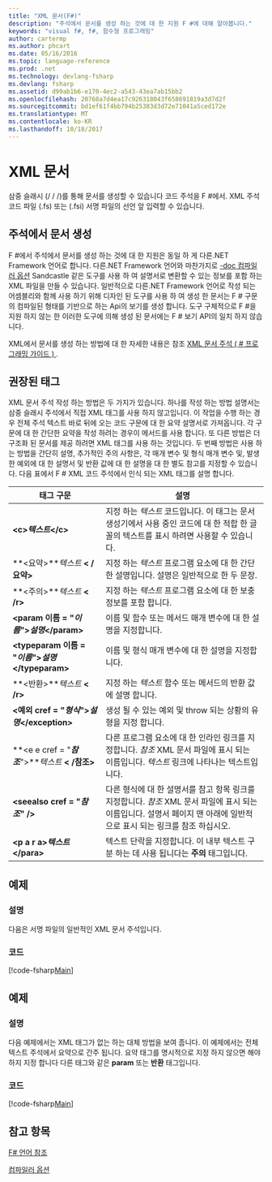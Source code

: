 ```yaml
---
title: "XML 문서(F#)"
description: "주석에서 문서를 생성 하는 것에 대 한 지원 F #에 대해 알아봅니다."
keywords: "visual f#, f#, 함수형 프로그래밍"
author: cartermp
ms.author: phcart
ms.date: 05/16/2016
ms.topic: language-reference
ms.prod: .net
ms.technology: devlang-fsharp
ms.devlang: fsharp
ms.assetid: d99ab1b6-e170-4ec2-a543-43ea7ab15bb2
ms.openlocfilehash: 20768a7d4ea17c926318043f658691819a3d7d2f
ms.sourcegitcommit: bd1ef61f4bb794b25383d3d72e71041a5ced172e
ms.translationtype: MT
ms.contentlocale: ko-KR
ms.lasthandoff: 10/18/2017
---
```

# <a name="xml-documentation"></a>XML 문서

삼중 슬래시 (/ / /)를 통해 문서를 생성할 수 있습니다 코드 주석을 F #에서. XML 주석 코드 파일 (.fs) 또는 (.fsi) 서명 파일의 선언 앞 입력할 수 있습니다.


## <a name="generating-documentation-from-comments"></a>주석에서 문서 생성
F #에서 주석에서 문서를 생성 하는 것에 대 한 지원은 동일 하 게 다른.NET Framework 언어로 합니다. 다른.NET Framework 언어와 마찬가지로 [-doc 컴파일러 옵션](https://msdn.microsoft.com/library/434394ae-0d4a-459c-a684-bffede519a04) Sandcastle 같은 도구를 사용 하 여 설명서로 변환할 수 있는 정보를 포함 하는 XML 파일을 만들 수 있습니다. 일반적으로 다른.NET Framework 언어로 작성 되는 어셈블리와 함께 사용 하기 위해 디자인 된 도구를 사용 하 여 생성 한 문서는 F # 구문의 컴파일된 형태를 기반으로 하는 Api의 보기를 생성 합니다. 도구 구체적으로 F #을 지원 하지 않는 한 이러한 도구에 의해 생성 된 문서에는 F # 보기 API의 일치 하지 않습니다.

XML에서 문서를 생성 하는 방법에 대 한 자세한 내용은 참조 [XML 문서 주석 &#40; &#35; 프로그래밍 가이드 &#41; ](https://msdn.microsoft.com/library/b2s063f7).


## <a name="recommended-tags"></a>권장된 태그
XML 문서 주석 작성 하는 방법은 두 가지가 있습니다. 하나를 작성 하는 방법 설명서는 삼중 슬래시 주석에서 직접 XML 태그를 사용 하지 않고입니다. 이 작업을 수행 하는 경우 전체 주석 텍스트 바로 뒤에 오는 코드 구문에 대 한 요약 설명서로 가져옵니다. 각 구문에 대 한 간단한 요약을 작성 하려는 경우이 메서드를 사용 합니다. 또 다른 방법은 더 구조화 된 문서를 제공 하려면 XML 태그를 사용 하는 것입니다. 두 번째 방법은 사용 하는 방법을 간단히 설명, 추가적인 주의 사항은, 각 매개 변수 및 형식 매개 변수 및, 발생 한 예외에 대 한 설명서 및 반환 값에 대 한 설명을 대 한 별도 참고를 지정할 수 있습니다. 다음 표에서 F # XML 코드 주석에서 인식 되는 XML 태그를 설명 합니다.



|태그 구문|설명|
|----------|-----------|
|**&lt;c&gt;***텍스트***&lt;/c&gt;**|지정 하는 *텍스트* 코드입니다. 이 태그는 문서 생성기에서 사용 중인 코드에 대 한 적합 한 글꼴의 텍스트를 표시 하려면 사용할 수 있습니다.|
|**&lt;요약&gt;***텍스트* **&lt; /요약&gt;**|지정 하는 *텍스트* 프로그램 요소에 대 한 간단한 설명입니다. 설명은 일반적으로 한 두 문장.|
|**&lt;주의&gt;***텍스트* **&lt; /r&gt;**|지정 하는 *텍스트* 프로그램 요소에 대 한 보충 정보를 포함 합니다.|
|**&lt;param 이름 = "***이름***"&gt;***설명***&lt;/param&gt;**|이름 및 함수 또는 메서드 매개 변수에 대 한 설명을 지정합니다.|
|**&lt;typeparam 이름 = "***이름***"&gt;***설명***&lt;/typeparam&gt;**|이름 및 형식 매개 변수에 대 한 설명을 지정합니다.|
|**&lt;반환&gt;***텍스트* **&lt; /r&gt;**|지정 하는 *텍스트* 함수 또는 메서드의 반환 값에 설명 합니다.|
|**&lt;예외 cref = "***형식***"&gt;***설명***&lt;/exception&gt;**|생성 될 수 있는 예외 및 throw 되는 상황의 유형을 지정 합니다.|
|**&lt;e e cref = "***참조***"&gt;***텍스트* **&lt; /참조&gt;**|다른 프로그램 요소에 대 한 인라인 링크를 지정합니다. *참조* XML 문서 파일에 표시 되는 이름입니다. *텍스트* 링크에 나타나는 텍스트입니다.|
|**&lt;seealso cref = "***참조***" /&gt;**|다른 형식에 대 한 설명서를 참고 항목 링크를 지정합니다. *참조* XML 문서 파일에 표시 되는 이름입니다. 설명서 페이지 맨 아래에 일반적으로 표시 되는 링크를 참조 하십시오.|
|**&lt;p a r a&gt;***텍스트***&lt;/para&gt;**|텍스트 단락을 지정합니다. 이 내부 텍스트 구분 하는 데 사용 됩니다는 **주의** 태그입니다.|

## <a name="example"></a>예제

### <a name="description"></a>설명
다음은 서명 파일의 일반적인 XML 문서 주석입니다.


### <a name="code"></a>코드
[!code-fsharp[Main](../../../samples/snippets/fsharp/lang-ref-2/snippet7101.fs)]
    
## <a name="example"></a>예제

### <a name="description"></a>설명
다음 예제에서는 XML 태그가 없는 하는 대체 방법을 보여 줍니다. 이 예제에서는 전체 텍스트 주석에서 요약으로 간주 됩니다. 요약 태그를 명시적으로 지정 하지 않으면 해야 하지 지정 합니다 다른 태그와 같은 **param** 또는 **반환** 태그입니다.


### <a name="code"></a>코드
[!code-fsharp[Main](../../../samples/snippets/fsharp/lang-ref-2/snippet7102.fs)]
    
## <a name="see-also"></a>참고 항목
[F# 언어 참조](index.md)

[컴파일러 옵션](compiler-options.md)
